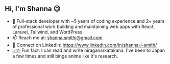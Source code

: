 ## Hi, I'm Shanna 😉

- 🧠 Full-stack developer with ~5 years of coding experience and 2+ years of professional work building and maintaining web apps with React, Laravel, Tailwind, and WordPress.
- 📫 Reach me at: shanna.smithj@gmail.com 
- 🔗 Connect on LinkedIn: https://www.linkedin.com/in/shanna-j-smith/
- 🇯🇵 Fun fact: I can read and write hiragana/katakana. I've been to Japan a few times and still binge anime like it's research.

